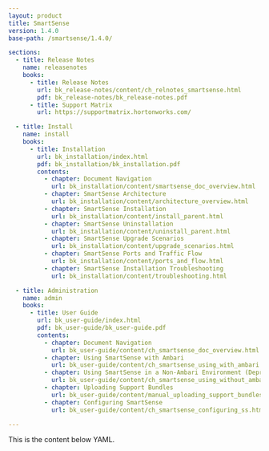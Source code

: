 ```yaml
---
layout: product
title: SmartSense
version: 1.4.0
base-path: /smartsense/1.4.0/

sections:
  - title: Release Notes
    name: releasenotes
    books:
      - title: Release Notes
        url: bk_release-notes/content/ch_relnotes_smartsense.html
        pdf: bk_release-notes/bk_release-notes.pdf
      - title: Support Matrix
        url: https://supportmatrix.hortonworks.com/

  - title: Install
    name: install
    books:
      - title: Installation
        url: bk_installation/index.html
        pdf: bk_installation/bk_installation.pdf
        contents:
          - chapter: Document Navigation
            url: bk_installation/content/smartsense_doc_overview.html
          - chapter: SmartSense Architecture
            url: bk_installation/content/architecture_overview.html
          - chapter: SmartSense Installation
            url: bk_installation/content/install_parent.html
          - chapter: SmartSense Uninstallation
            url: bk_installation/content/uninstall_parent.html
          - chapter: SmartSense Upgrade Scenarios
            url: bk_installation/content/upgrade_scenarios.html
          - chapter: SmartSense Ports and Traffic Flow
            url: bk_installation/content/ports_and_flow.html
          - chapter: SmartSense Installation Troubleshooting
            url: bk_installation/content/troubleshooting.html

  - title: Administration
    name: admin
    books:
      - title: User Guide
        url: bk_user-guide/index.html
        pdf: bk_user-guide/bk_user-guide.pdf
        contents:
          - chapter: Document Navigation
            url: bk_user-guide/content/ch_smartsense_doc_overview.html
          - chapter: Using SmartSense with Ambari
            url: bk_user-guide/content/ch_smartsense_using_with_ambari.html
          - chapter: Using SmartSense in a Non-Ambari Environment (Deprecated)
            url: bk_user-guide/content/ch_smartsense_using_without_ambari.html
          - chapter: Uploading Support Bundles
            url: bk_user-guide/content/manual_uploading_support_bundles.html
          - chapter: Configuring SmartSense
            url: bk_user-guide/content/ch_smartsense_configuring_ss.html

---
```


This is the content below YAML.
